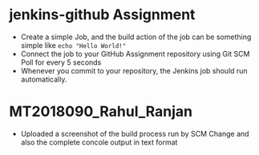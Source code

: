# jenkins-github Assignment
- Create a simple Job, and the build action of the job can be something simple like ```echo "Hello World!"```
- Connect the job to your GitHub Assignment repository using Git SCM Poll for every 5 seconds
- Whenever you commit to your repository, the Jenkins job should run automatically.

# MT2018090_Rahul_Ranjan
- Uploaded a screenshot of the build process run by SCM Change and also the complete concole output in text format

